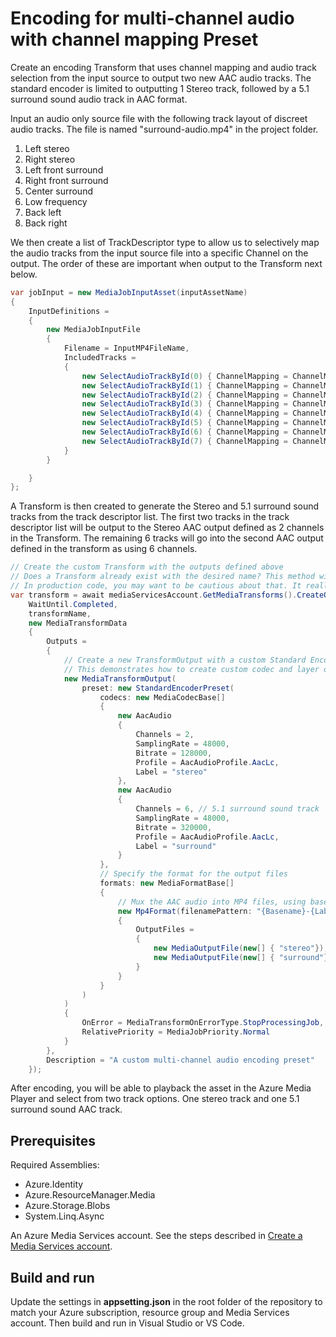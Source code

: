 # Encoding for multi-channel audio with channel mapping Preset

Create an encoding Transform that uses channel mapping and audio track selection from the input source to output two new AAC audio tracks.
The standard encoder is limited to outputting 1 Stereo track, followed by a 5.1 surround sound audio track in AAC format.

Input an audio only source file with the following track layout of discreet audio tracks. The file is named "surround-audio.mp4" in the project folder.

1) Left stereo
2) Right stereo
3) Left front surround
4) Right front surround
5) Center surround
6) Low frequency
7) Back left
8) Back right

We then create a list of TrackDescriptor type to allow us to selectively map the audio tracks from the input source file into a specific Channel on the output.  The order of these are important when output to the Transform next below.

```csharp
var jobInput = new MediaJobInputAsset(inputAssetName)
{
    InputDefinitions =
    {
        new MediaJobInputFile
        {
            Filename = InputMP4FileName,
            IncludedTracks =
            {
                new SelectAudioTrackById(0) { ChannelMapping = ChannelMapping.StereoLeft },
                new SelectAudioTrackById(1) { ChannelMapping = ChannelMapping.StereoRight },
                new SelectAudioTrackById(2) { ChannelMapping = ChannelMapping.FrontLeft },
                new SelectAudioTrackById(3) { ChannelMapping = ChannelMapping.FrontRight },
                new SelectAudioTrackById(4) { ChannelMapping = ChannelMapping.Center },
                new SelectAudioTrackById(5) { ChannelMapping = ChannelMapping.LowFrequencyEffects },
                new SelectAudioTrackById(6) { ChannelMapping = ChannelMapping.BackLeft },
                new SelectAudioTrackById(7) { ChannelMapping = ChannelMapping.BackRight }
            }
        }

    }
};
```

A Transform is then created to generate the Stereo and 5.1 surround sound tracks from the track descriptor list. The first two tracks in the track descriptor list will be output to the Stereo AAC output defined as 2 channels in the Transform. The remaining 6 tracks will go into the second AAC output defined in the transform as using 6 channels.

```csharp
// Create the custom Transform with the outputs defined above
// Does a Transform already exist with the desired name? This method will just overwrite (Update) the Transform if it exists already. 
// In production code, you may want to be cautious about that. It really depends on your scenario.
var transform = await mediaServicesAccount.GetMediaTransforms().CreateOrUpdateAsync(
    WaitUntil.Completed,
    transformName,
    new MediaTransformData
    {
        Outputs =
        {
            // Create a new TransformOutput with a custom Standard Encoder Preset using the HEVC (H265Layer) codec
            // This demonstrates how to create custom codec and layer output settings
            new MediaTransformOutput(
                preset: new StandardEncoderPreset(
                    codecs: new MediaCodecBase[]
                    {
                        new AacAudio
                        {
                            Channels = 2,
                            SamplingRate = 48000,
                            Bitrate = 128000,
                            Profile = AacAudioProfile.AacLc,
                            Label = "stereo"
                        },
                        new AacAudio
                        {
                            Channels = 6, // 5.1 surround sound track 
                            SamplingRate = 48000,
                            Bitrate = 320000,
                            Profile = AacAudioProfile.AacLc,
                            Label = "surround"
                        }
                    },
                    // Specify the format for the output files
                    formats: new MediaFormatBase[]
                    {
                        // Mux the AAC audio into MP4 files, using basename, label, bitrate and extension macros
                        new Mp4Format(filenamePattern: "{Basename}-{Label}-{Bitrate}{Extension}")
                        {
                            OutputFiles =
                            {
                                new MediaOutputFile(new[] { "stereo"}),
                                new MediaOutputFile(new[] { "surround"})
                            }
                        }
                    }
                )
            )
            {
                OnError = MediaTransformOnErrorType.StopProcessingJob,
                RelativePriority = MediaJobPriority.Normal
            }
        },
        Description = "A custom multi-channel audio encoding preset"
    });
```

After encoding, you will be able to playback the asset in the Azure Media Player and select from two track options.  One stereo track and one 5.1 surround sound AAC track.

## Prerequisites

Required Assemblies:

* Azure.Identity
* Azure.ResourceManager.Media
* Azure.Storage.Blobs
* System.Linq.Async

An Azure Media Services account. See the steps described in [Create a Media Services account](https://learn.microsoft.com/en-us/azure/media-services/latest/account-create-how-to).

## Build and run

Update the settings in **appsetting.json** in the root folder of the repository to match your Azure subscription, resource group and Media Services account.
Then build and run in Visual Studio or VS Code.
